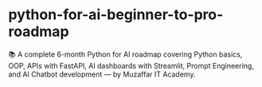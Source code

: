 # python-for-ai-beginner-to-pro-roadmap
📚 A complete 6-month Python for AI roadmap covering Python basics, OOP, APIs with FastAPI, AI dashboards with Streamlit, Prompt Engineering, and AI Chatbot development — by Muzaffar IT Academy.

